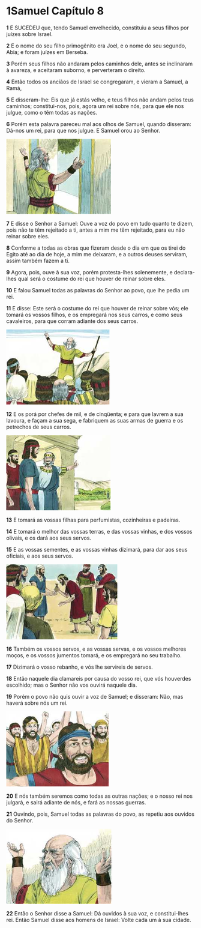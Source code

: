 # 1Samuel Capítulo 8

**1** 	E SUCEDEU que, tendo Samuel envelhecido, constituiu a seus filhos por juízes sobre Israel.

**2** 	E o nome do seu filho primogênito era Joel, e o nome do seu segundo, Abia; e foram juízes em Berseba.

**3** 	Porém seus filhos não andaram pelos caminhos dele, antes se inclinaram à avareza, e aceitaram suborno, e perverteram o direito.

**4** 	Então todos os anciãos de Israel se congregaram, e vieram a Samuel, a Ramá,

**5** 	E disseram-lhe: Eis que já estás velho, e teus filhos não andam pelos teus caminhos; constitui-nos, pois, agora um rei sobre nós, para que ele nos julgue, como o têm todas as nações.

**6** 	Porém esta palavra pareceu mal aos olhos de Samuel, quando disseram: Dá-nos um rei, para que nos julgue. E Samuel orou ao Senhor.

![](../Images/SweetPublishing/9-8-1.jpg) 

**7** 	E disse o Senhor a Samuel: Ouve a voz do povo em tudo quanto te dizem, pois não te têm rejeitado a ti, antes a mim me têm rejeitado, para eu não reinar sobre eles.

**8** 	Conforme a todas as obras que fizeram desde o dia em que os tirei do Egito até ao dia de hoje, a mim me deixaram, e a outros deuses serviram, assim também fazem a ti.

**9** 	Agora, pois, ouve à sua voz, porém protesta-lhes solenemente, e declara-lhes qual será o costume do rei que houver de reinar sobre eles.

**10** 	E falou Samuel todas as palavras do Senhor ao povo, que lhe pedia um rei.

**11** 	E disse: Este será o costume do rei que houver de reinar sobre vós; ele tomará os vossos filhos, e os empregará nos seus carros, e como seus cavaleiros, para que corram adiante dos seus carros.

![](../Images/SweetPublishing/9-8-2.jpg) 

**12** 	E os porá por chefes de mil, e de cinqüenta; e para que lavrem a sua lavoura, e façam a sua sega, e fabriquem as suas armas de guerra e os petrechos de seus carros.

![](../Images/SweetPublishing/9-8-5.jpg) 

**13** 	E tomará as vossas filhas para perfumistas, cozinheiras e padeiras.

**14** 	E tomará o melhor das vossas terras, e das vossas vinhas, e dos vossos olivais, e os dará aos seus servos.

**15** 	E as vossas sementes, e as vossas vinhas dizimará, para dar aos seus oficiais, e aos seus servos.

![](../Images/SweetPublishing/9-8-6.jpg) 

**16** 	Também os vossos servos, e as vossas servas, e os vossos melhores moços, e os vossos jumentos tomará, e os empregará no seu trabalho.

**17** 	Dizimará o vosso rebanho, e vós lhe servireis de servos.

**18** 	Então naquele dia clamareis por causa do vosso rei, que vós houverdes escolhido; mas o Senhor não vos ouvirá naquele dia.

**19** 	Porém o povo não quis ouvir a voz de Samuel; e disseram: Não, mas haverá sobre nós um rei.

![](../Images/SweetPublishing/9-8-3.jpg) 

**20** 	E nós também seremos como todas as outras nações; e o nosso rei nos julgará, e sairá adiante de nós, e fará as nossas guerras.

**21** 	Ouvindo, pois, Samuel todas as palavras do povo, as repetiu aos ouvidos do Senhor.

![](../Images/SweetPublishing/9-8-4.jpg) 

**22** 	Então o Senhor disse a Samuel: Dá ouvidos à sua voz, e constitui-lhes rei. Então Samuel disse aos homens de Israel: Volte cada um à sua cidade.


